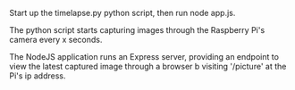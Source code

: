 Start up the timelapse.py python script, then run node app.js. 

The python script starts capturing images through the Raspberry Pi's camera every x seconds. 

The NodeJS application runs an Express server, providing an endpoint to view the latest captured image through a browser b visiting '/picture' at the Pi's ip address.
